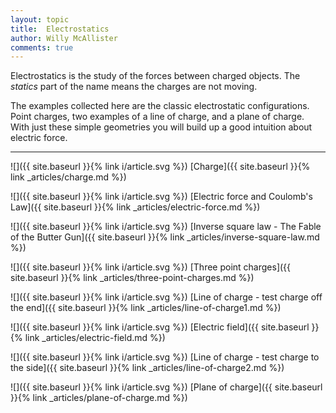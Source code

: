 ```yaml
---
layout: topic
title:  Electrostatics
author: Willy McAllister
comments: true
---
```


Electrostatics is the study of the forces between charged objects. The *statics* part of the name means the charges are not moving.

The examples collected here are the classic electrostatic configurations. Point charges, two examples of a line of charge, and a plane of charge. With just these simple geometries you will build up a good intuition about electric force.

----

![]({{ site.baseurl }}{% link i/article.svg %}) [Charge]({{ site.baseurl }}{% link _articles/charge.md %})

![]({{ site.baseurl }}{% link i/article.svg %}) [Electric force and Coulomb's Law]({{ site.baseurl }}{% link _articles/electric-force.md %})

![]({{ site.baseurl }}{% link i/article.svg %}) [Inverse square law - The Fable of the Butter Gun]({{ site.baseurl }}{% link _articles/inverse-square-law.md %})

![]({{ site.baseurl }}{% link i/article.svg %}) [Three point charges]({{ site.baseurl }}{% link _articles/three-point-charges.md %})

![]({{ site.baseurl }}{% link i/article.svg %}) [Line of charge - test charge off the end]({{ site.baseurl }}{% link _articles/line-of-charge1.md %})

![]({{ site.baseurl }}{% link i/article.svg %}) [Electric field]({{ site.baseurl }}{% link _articles/electric-field.md %})

![]({{ site.baseurl }}{% link i/article.svg %}) [Line of charge - test charge to the side]({{ site.baseurl }}{% link _articles/line-of-charge2.md %})

![]({{ site.baseurl }}{% link i/article.svg %}) [Plane of charge]({{ site.baseurl }}{% link _articles/plane-of-charge.md %})
